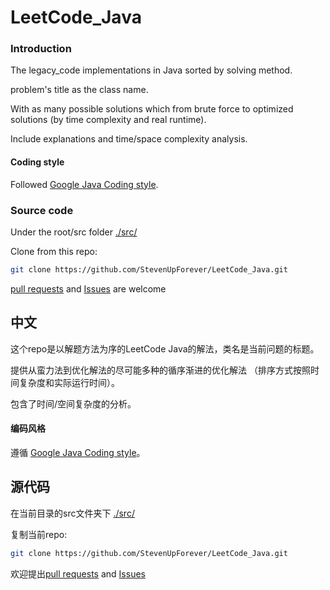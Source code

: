 # LeetCode_Java

### Introduction

The legacy_code implementations in Java sorted by solving method.

problem's title as the class name.

With as many possible solutions which from brute force to optimized solutions (by time complexity and real runtime).

Include explanations and time/space complexity analysis.

#### Coding style
Followed [Google Java Coding style](https://google.github.io/styleguide/javaguide.html).

### Source code 

Under the root/src folder [./src/](https://github.com/StevenUpForever/LeetCode_Java/tree/master/src)

Clone from this repo:

``` bash
git clone https://github.com/StevenUpForever/LeetCode_Java.git
```

[pull requests](https://github.com/StevenUpForever/LeetCode_Java/pulls) and [Issues](https://github.com/StevenUpForever/LeetCode_Java/issues) are welcome

## 中文

这个repo是以解题方法为序的LeetCode Java的解法，类名是当前问题的标题。

提供从蛮力法到优化解法的尽可能多种的循序渐进的优化解法 （排序方式按照时间复杂度和实际运行时间）。

包含了时间/空间复杂度的分析。

#### 编码风格
遵循 [Google Java Coding style](https://google.github.io/styleguide/javaguide.html)。

## 源代码 

在当前目录的src文件夹下 [./src/](https://github.com/StevenUpForever/LeetCode_Java/tree/master/src)

复制当前repo:

``` bash
git clone https://github.com/StevenUpForever/LeetCode_Java.git
```

欢迎提出[pull requests](https://github.com/StevenUpForever/LeetCode_Java/pulls) and [Issues](https://github.com/StevenUpForever/LeetCode_Java/issues)
